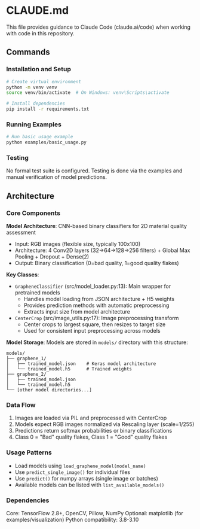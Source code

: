 # CLAUDE.md

This file provides guidance to Claude Code (claude.ai/code) when working with code in this repository.

## Commands

### Installation and Setup
```bash
# Create virtual environment
python -m venv venv
source venv/bin/activate  # On Windows: venv\Scripts\activate

# Install dependencies
pip install -r requirements.txt
```

### Running Examples
```bash
# Run basic usage example
python examples/basic_usage.py
```

### Testing
No formal test suite is configured. Testing is done via the examples and manual verification of model predictions.

## Architecture

### Core Components

**Model Architecture**: CNN-based binary classifiers for 2D material quality assessment
- Input: RGB images (flexible size, typically 100x100)  
- Architecture: 4 Conv2D layers (32→64→128→256 filters) + Global Max Pooling + Dropout + Dense(2)
- Output: Binary classification (0=bad quality, 1=good quality flakes)

**Key Classes**:
- `GrapheneClassifier` (src/model_loader.py:13): Main wrapper for pretrained models
  - Handles model loading from JSON architecture + H5 weights
  - Provides prediction methods with automatic preprocessing
  - Extracts input size from model architecture
- `CenterCrop` (src/image_utils.py:17): Image preprocessing transform
  - Center crops to largest square, then resizes to target size
  - Used for consistent input preprocessing across models

**Model Storage**: Models are stored in `models/` directory with this structure:
```
models/
├── graphene_1/
│   ├── trained_model.json    # Keras model architecture
│   └── trained_model.h5      # Trained weights
├── graphene_2/
│   ├── trained_model.json
│   └── trained_model.h5
└── [other model directories...]
```

### Data Flow
1. Images are loaded via PIL and preprocessed with CenterCrop
2. Models expect RGB images normalized via Rescaling layer (scale=1/255)
3. Predictions return softmax probabilities or binary classifications
4. Class 0 = "Bad" quality flakes, Class 1 = "Good" quality flakes

### Usage Patterns
- Load models using `load_graphene_model(model_name)` 
- Use `predict_single_image()` for individual files
- Use `predict()` for numpy arrays (single image or batches)
- Available models can be listed with `list_available_models()`

### Dependencies
Core: TensorFlow 2.8+, OpenCV, Pillow, NumPy
Optional: matplotlib (for examples/visualization)
Python compatibility: 3.8-3.10